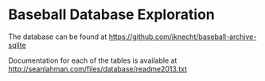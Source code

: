 # Baseball Database Exploration

The database can be found at https://github.com/jknecht/baseball-archive-sqlite

Documentation for each of the tables is available at http://seanlahman.com/files/database/readme2013.txt

